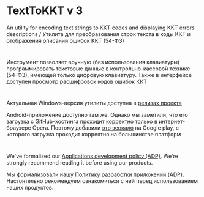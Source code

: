 # TextToKKT v 3

An utility for encoding text strings to KKT codes and displaying KKT errors descriptions /
Утилита для преобразования строк текста в коды ККТ и отображения описаний ошибок ККТ (54-ФЗ)

#

Инструмент позволяет вручную (без использования клавиатуры) программировать текстовые данные
в контрольно-кассовой технике (54-ФЗ), имеющей только цифровую клавиатуру. Также в интерфейсе
доступен просмотр расшифровок кодов ошибок ККТ

#

Актуальная Windows-версия утилиты доступна в
[релизах проекта](https://github.com/adslbarxatov/TextToKKT/releases)

Android-приложение доступно там же. Однако мы заметили, что его загрузка с GitHub-хостинга
проходит корректно только в интернет-браузере Opera. Поэтому добавили
[это зеркало](https://drive.google.com/open?id=1QPD-Zcg5aGNkeOTicbFk__SUHYHMzlUo)
на Google play, с которого загрузка проходит корректно на большинстве платформ

#

We've formalized our [Applications development policy (ADP)](https://vk.com/@rdaaow_fupl-adp).
We're strongly recommend reading it before using our products.

Мы формализовали нашу [Политику разработки приложений (ADP)](https://vk.com/@rdaaow_fupl-adp).
Настоятельно рекомендуем ознакомиться с ней перед использованием наших продуктов.
